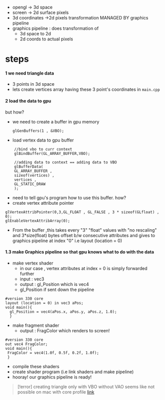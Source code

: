 - opengl -> 3d space
- screen -> 2d surface pixels
- 3d coordinates ->2d pixels  transformation MANAGED BY graphics pipeline
- graphics pipeline : does transformation of
	- 3d space to 2d 
	- 2d coords to actual pixels

# steps
#### 1 we need triangle data
- 3 points in 3d space
- lets create vertices array having these 3 point's coordinates in `main.cpp` 
#### 2 load the data to gpu
but how?

- we need to create a buffer in gpu memory
	```
	glGenBuffers(1 , &VBO);
	```
- load vertex data to gpu buffer
```
	//bind vbo to curr context
	glBindBuffer(GL_ARRAY_BUFFER,VBO); 
	
	//adding data to context == adding data to VBO 
	glBufferData(
	GL_ARRAY_BUFFER , 
	sizeof(vertices) ,
	vertices ,
	GL_STATIC_DRAW
	);
```
- need to tell gpu's program how to use this buffer. how?
- create vertex attribute pointer
```
glVertexAttribPointer(0,3,GL_FLOAT , GL_FALSE , 3 * sizeof(GLfloat) , 0);
glEnableVertexAttribArray(0);
```
- From the buffer ,this takes every  "3"  "float" values with "no rescaling" and 3\*size(float) bytes offset b/w consecutive attributes and gives to graphics pipeline at index "0" i.e  layout (location = 0)

#### 1.3 make Graphics pipeline so that gpu knows what to do with the data
- make vertex shader
	- in our case , vertex attributes at index = 0 is simply forwarded further
	- input   : vec3
	- output : gl_Position which is vec4
	- gl_Position if sent down the pipeline
```
#version 330 core
layout (location = 0) in vec3 aPos;
void main(){
  gl_Position = vec4(aPos.x, aPos.y, aPos.z, 1.0);
  }
```

- make fragment shader
	- output : FragColor which renders to screen!
```
#version 330 core
out vec4 FragColor;
void main(){
 FragColor = vec4(1.0f, 0.5f, 0.2f, 1.0f);
 }
```
 - compile these shaders
 - create shader program (i.e link shaders and make pipeline)
 - hooray! our graphics pipeline is ready!

>[!error]
>creating triangle only with VBO without VAO seems like not possible on mac with core profile [link](https://gamedev.stackexchange.com/questions/185130/cannot-draw-a-triangle-without-vao-on-macos)

